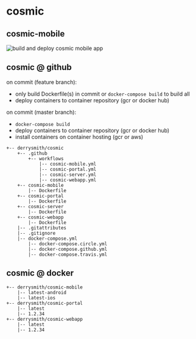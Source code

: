 # cosmic

## cosmic-mobile

<!-- badges -->
![build and deploy cosmic mobile app](https://github.com/derrysmith/cosmic/workflows/build%20and%20deploy%20cosmic%20mobile%20app/badge.svg)

## cosmic @ github

on commit (feature branch):

- only build Dockerfile(s) in commit or `docker-compose build` to build all
- deploy containers to container repository (gcr or docker hub)

on commit (master branch):

- `docker-compose build`
- deploy containers to container repository (gcr or docker hub)
- install containers on container hosting (gcr or aws)

```
+-- derrysmith/cosmic
	+-- .github
		+-- workflows
			|-- cosmic-mobile.yml
			|-- cosmic-portal.yml
			|-- cosmic-server.yml
			|-- cosmic-webapp.yml
	+-- cosmic-mobile
		|-- Dockerfile
	+-- cosmic-portal
		|-- Dockerfile
	+-- cosmic-server
		|-- Dockerfile
	+-- cosmic-webapp
		|-- Dockerfile
	|-- .gitattributes
	|-- .gitignore
	|-- docker-compose.yml
		|-- docker-compose.circle.yml
		|-- docker-compose.github.yml
		|-- docker-compose.travis.yml
```

## cosmic @ docker

```
+-- derrysmith/cosmic-mobile
	|-- latest-android
	|-- latest-ios
+-- derrysmith/cosmic-portal
	|-- latest
	|-- 1.2.34
+-- derrysmith/cosmic-webapp
	|-- latest
	|-- 1.2.34
```